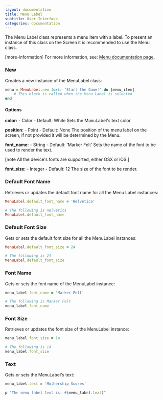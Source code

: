 ```yaml
---
layout: documentation
title: Menu Label
subtitle: User Interface
categories: documentation
---
```


The Menu Label class represents a menu item with a label. To present an instance of this class on the Screen it is recommended to use the Menu class.

[more-information] For more information, see: [Menu documentation page](../menu).

### New
Creates a new instance of the MenuLabel class:

```ruby
menu = MenuLabel.new text: 'Start the Game!' do |menu_item|
	# This block is called when the Menu Label is selected	
end
```

#### Options

**color:** - Color - Default: White
Sets the ManuLabel's text color.

**position:** - Point - Default: None
The position of the menu label on the screen, if not provided it will be determined by the Menu.

**font_name:** - String - Default: 'Marker Felt'
Sets the name of the font to be used to render the text.

[note All the device's fonts are supported, either OSX or iOS.]

**font_size:** - Integer - Default: 12
The size of the font to be render.

### Default Font Name
Retrieves or updates the default font name for all the Menu Label instances:

```ruby
MenuLabel.default_font_name = 'Helvetica'

# The following is Helvetica
MenuLabel.default_font_name
```

### Default Font Size
Gets or sets the default font size for all the MenuLabel instances:

```ruby
MenuLabel.default_font_size = 24

# The following is 24
MenuLabel.default_font_size
```

### Font Name
Gets or sets the font name of the MenuLabel instance:

```ruby
menu_label.font_name = 'Marker Felt'

# The following is Marker Felt
menu_label.font_name
```

### Font Size
Retrieves or updates the font size of the MenuLabel instance:

```ruby
menu_label.font_size = 14

# The following is 14
menu_label.font_size
```

### Text
Gets or sets the MenuLabel's text:

```ruby
menu_label.text = 'Mothership Scores'

p "The menu label text is: #{menu_label.text}"
```